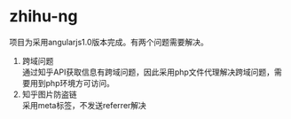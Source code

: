 # zhihu-ng
项目为采用angularjs1.0版本完成。有两个问题需要解决。

1. 跨域问题
<br>通过知乎API获取信息有跨域问题，因此采用php文件代理解决跨域问题，需要用到php环境方可访问。
2. 知乎图片防盗链
<br>采用meta标签，不发送referrer解决
